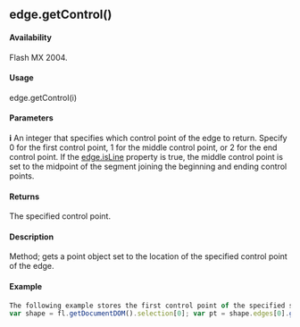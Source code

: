 ## edge.getControl()

#### Availability

Flash MX 2004.

#### Usage

edge.getControl(i)

#### Parameters

**i** An integer that specifies which control point of the edge to return. Specify 0 for the first control point, 1 for the middle control point, or 2 for the end control point. If the [edge.isLine](../Edge_object/edge4.md) property is true, the middle control point is set to the midpoint of the segment joining the beginning and ending control points.

#### Returns

The specified control point.

#### Description

Method; gets a point object set to the location of the specified control point of the edge.

#### Example

```javascript
The following example stores the first control point of the specified shape in the pt variable:
var shape = fl.getDocumentDOM().selection[0]; var pt = shape.edges[0].getControl(0);

```
